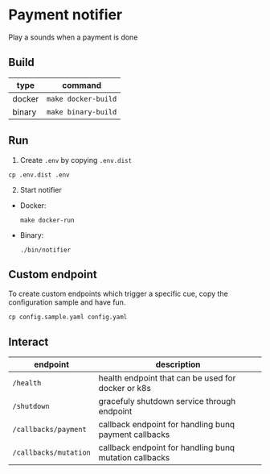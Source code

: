 # Payment notifier

Play a sounds when a payment is done

## Build

| type  | command  |
|---|---|
| docker | `make docker-build` |
| binary | `make binary-build` |

## Run

1. Create `.env` by copying `.env.dist`

  ``` shell
  cp .env.dist .env
  ```

2. Start notifier

- Docker:

    ``` shell
    make docker-run
    ```

- Binary:

    ``` shell
    ./bin/notifier
    ```

## Custom endpoint

To create custom endpoints which trigger a specific cue, copy the configuration sample and have fun.

```
cp config.sample.yaml config.yaml
```

## Interact

| endpoint  | description |
|---|---|
| `/health` | health endpoint that can be used for docker or k8s |
| `/shutdown` | gracefuly shutdown service through endpoint |
| `/callbacks/payment` | callback endpoint for handling bunq payment callbacks |
| `/callbacks/mutation` | callback endpoint for handling bunq mutation callbacks |
